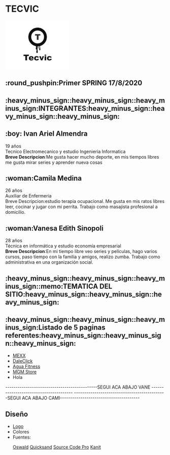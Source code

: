 <h1>TECVIC</h1>
<img src='/wireframe/LOGO.png'>
<br/>
<h2>:round_pushpin:Primer SPRING 17/8/2020</h2>

<h2>:heavy_minus_sign::heavy_minus_sign::heavy_minus_sign:INTEGRANTES:heavy_minus_sign::heavy_minus_sign::heavy_minus_sign:</h2>
 
<h2>:boy: Ivan Ariel Almendra</h2>
<p>19 años <br/> Tecnico Electromecanico y estudio Ingenieria Informatica <br/> <strong>Breve Descripcion</strong>:Me gusta hacer mucho deporte, en mis tiempos libres me gusta mirar series y aprender nueva cosas</p>

<h2>:woman:Camila Medina</h2>
<p>26 años <br/> Auxiliar de Enfermeria <br/ <strong>Breve Descripcion</strong>:estudio terapia ocupacional. Me gusta en mis ratos libres leer, cocinar y jugar con mi perrita. Trabajo como masajista profesional a domicilio.</p>

<h2>:woman:Vanesa Edith Sinopoli</h2>
<p>28 años <br/>  Técnica en informática y estudio economía empresarial <br/> <strong>Breve Descripcion</strong>:En mi tiempo libre veo series y películas, hago varios cursos, paso tiempo con la familia y amigos, realizo zumba. Trabajo como administrativa en una organización social.</p>

<h2>:heavy_minus_sign::heavy_minus_sign::heavy_minus_sign::memo:TEMATICA DEL SITIO:heavy_minus_sign::heavy_minus_sign::heavy_minus_sign:</h2>
 
<p></p>

<h2>:heavy_minus_sign::heavy_minus_sign::heavy_minus_sign:Listado de 5 paginas referentes:heavy_minus_sign::heavy_minus_sign::heavy_minus_sign:</h2>


<ul>
 <li><a href="https://www.mexx.com.ar/">MEXX</a></li>
 <li><a href="https://www.daleclick.com/">DaleClick</a></li>
 <li><a href="https://www.aguafitness.com/">Agua Fitness</a></li>
 <li><a href="https://www.mgmstore.com.ar/">MGM Store</a></li>
 <li><a>Hola</a></li>
</ul>

---------------------------------------------SEGUI ACA ABAJO VANE ---------------------------------------
<a href="https://www.google.com/"></a>
---------------------------------------------SEGUI ACA ABAJO CAMI---------------------------------------
## Diseño
- [Logo](https://github.com/FxIvan/grupo_15_TECVIC/blob/master/wireframe/LOGO.png)
- Colores
- Fuentes:
<ul>
<a href="https://fonts.google.com/specimen/Oswald?query=oswald">Oswald</a>
<a href="https://fonts.google.com/specimen/Quicksand?query=qui">Quicksand</a>
<a href="https://fonts.google.com/specimen/Source+Code+Pro?query=sou">Source Code Pro</a>
<a href="https://fonts.google.com/specimen/Kanit?query=kan">Kanit</a>
 </ul>
 
 
